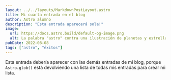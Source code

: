 ```yaml
---
layout: ../../layouts/MarkdownPostLayout.astro
title: Mi cuarta entrada en el blog
author: Astro alumno
description: "Esta entrada aparecerá sola!"
image:
  url: https://docs.astro.build/default-og-image.png
  alt: La palabra "astro" contra una ilustración de planetas y estrellas.
pubDate: 2022-08-08
tags: ["astro", "éxitos"]
---
```


Esta entrada debería aparecer con las demás entradas de mi blog, porque `Astro.glob()` está devolviendo una lista de todas mis entradas para crear mi lista.
